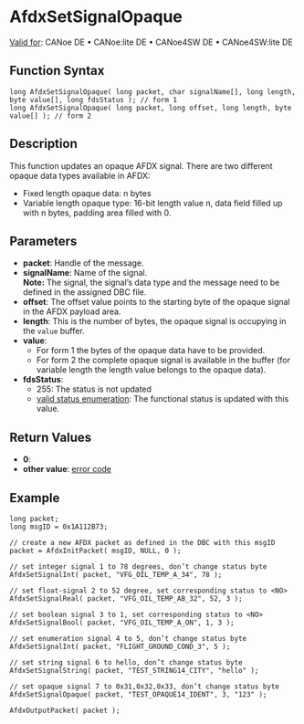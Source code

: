 # AfdxSetSignalOpaque

[Valid for](../../../Shared/FeatureAvailability.md): CANoe DE • CANoe:lite DE • CANoe4SW DE • CANoe4SW:lite DE

## Function Syntax

```plaintext
long AfdxSetSignalOpaque( long packet, char signalName[], long length, byte value[], long fdsStatus ); // form 1
long AfdxSetSignalOpaque( long packet, long offset, long length, byte value[] ); // form 2
```

## Description

This function updates an opaque AFDX signal. There are two different opaque data types available in AFDX:

- Fixed length opaque data: n bytes
- Variable length opaque type: 16-bit length value n, data field filled up with n bytes, padding area filled with 0.

## Parameters

- **packet**: Handle of the message.
- **signalName**: Name of the signal.  
  **Note:** The signal, the signal’s data type and the message need to be defined in the assigned DBC file.
- **offset**: The offset value points to the starting byte of the opaque signal in the AFDX payload area.
- **length**: This is the number of bytes, the opaque signal is occupying in the `value` buffer.
- **value**: 
  - For form 1 the bytes of the opaque data have to be provided.
  - For form 2 the complete opaque signal is available in the buffer (for variable length the length value belongs to the opaque data).
- **fdsStatus**:
  - 255: The status is not updated
  - [valid status enumeration](../../../CANoeCANalyzer/AFDX/afdxBasics/afdxFunctionalDataSet.md): The functional status is updated with this value.

## Return Values

- **0**: 
- **other value**: [error code](../CAPLfunctionsAFDXErrorCodes.md)

## Example

```plaintext
long packet;
long msgID = 0x1A112B73;

// create a new AFDX packet as defined in the DBC with this msgID
packet = AfdxInitPacket( msgID, NULL, 0 );

// set integer signal 1 to 78 degrees, don’t change status byte
AfdxSetSignalInt( packet, "VFG_OIL_TEMP_A_34", 78 );

// set float-signal 2 to 52 degree, set corresponding status to <NO>
AfdxSetSignalReal( packet, "VFG_OIL_TEMP_AB_32", 52, 3 );

// set boolean signal 3 to 1, set corresponding status to <NO>
AfdxSetSignalBool( packet, "VFG_OIL_TEMP_A_ON", 1, 3 );

// set enumeration signal 4 to 5, don’t change status byte
AfdxSetSignalInt( packet, "FLIGHT_GROUND_COND_3", 5 );

// set string signal 6 to hello, don’t change status byte
AfdxSetSignalString( packet, "TEST_STRING14_CITY", "hello" );

// set opaque signal 7 to 0x31,0x32,0x33, don’t change status byte
AfdxSetSignalOpaque( packet, "TEST_OPAQUE14_IDENT", 3, "123" );

AfdxOutputPacket( packet );
```
